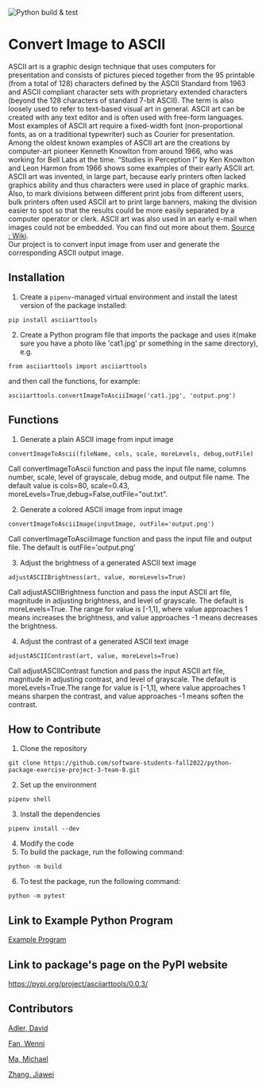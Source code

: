 ![Python build & test](https://github.com/software-students-fall2022/python-package-exercise-project-3-team-8/actions/workflows/python-package.yml/badge.svg)

# Convert Image to ASCII
ASCII art is a graphic design technique that uses computers for presentation and consists of pictures pieced together from the 95 printable (from a total of 128) characters defined by the ASCII Standard from 1963 and ASCII compliant character sets with proprietary extended characters (beyond the 128 characters of standard 7-bit ASCII). The term is also loosely used to refer to text-based visual art in general. ASCII art can be created with any text editor and is often used with free-form languages. Most examples of ASCII art require a fixed-width font (non-proportional fonts, as on a traditional typewriter) such as Courier for presentation. Among the oldest known examples of ASCII art are the creations by computer-art pioneer Kenneth Knowlton from around 1966, who was working for Bell Labs at the time. “Studies in Perception I” by Ken Knowlton and Leon Harmon from 1966 shows some examples of their early ASCII art. ASCII art was invented, in large part, because early printers often lacked graphics ability and thus characters were used in place of graphic marks. Also, to mark divisions between different print jobs from different users, bulk printers often used ASCII art to print large banners, making the division easier to spot so that the results could be more easily separated by a computer operator or clerk. ASCII art was also used in an early e-mail when images could not be embedded. You can find out more about them. [Source : Wiki](https://en.wikipedia.org/wiki/ASCII_art).<br />
Our project is to convert input image from user and generate the corresponding ASCII output image.<br />
## Installation
1. Create a `pipenv`-managed virtual environment and install the latest version of the package installed: 
```
pip install asciiarttools
```

2. Create a Python program file that imports the package and uses it(make sure you have a photo like 'cat1.jpg' pr something in the same directory), e.g. 
```
from asciiarttools import asciiarttools
```
and then call the functions, for example:
```
asciiarttools.convertImageToAsciiImage('cat1.jpg', 'output.png')
```


## Functions

1. Generate a plain ASCII image from input image
```
convertImageToAscii(fileName, cols, scale, moreLevels, debug,outFile)
```

Call convertImageToAscii function and pass the input file name, columns number, scale, level of grayscale, debug mode, and output file name. The default value is cols=80, scale=0.43, moreLevels=True,debug=False,outFile="out.txt".

2. Generate a colored ASCII image from input image
```
convertImageToAsciiImage(inputImage, outFile='output.png')
```
Call convertImageToAsciiImage function and pass the input file and output file. The default is outFile='output.png'

3. Adjust the brightness of a generated ASCII text image
```
adjustASCIIBrightness(art, value, moreLevels=True)
```
Call adjustASCIIBrightness function and pass the input ASCII art file, magnitude in adjusting brightness, and level of grayscale. The default is moreLevels=True. The range for value is [-1,1], where value approaches 1 means increases the brightness, and value approaches -1 means decreases the brightness.

4. Adjust the contrast of a generated ASCII text image
```
adjustASCIIContrast(art, value, moreLevels=True)
```
Call adjustASCIIContrast function and pass the input ASCII art file, magnitude in adjusting contrast, and level of grayscale. The default is moreLevels=True.The range for value is [-1,1], where value approaches 1 means sharpen the contrast, and value approaches -1 means soften the contrast.<br />

## How to Contribute
1. Clone the repository
```
git clone https://github.com/software-students-fall2022/python-package-exercise-project-3-team-8.git
```
2. Set up the environment
```
pipenv shell
```
3. Install the dependencies
```
pipenv install --dev
```
4. Modify the code
5. To build the package, run the following command:
```
python -m build
```
6. To test the package, run the following command:
```
python -m pytest
```

## Link to Example Python Program
[Example Program](https://github.com/software-students-fall2022/python-package-exercise-project-3-team-8/blob/main/src/asciiarttools/__main__.py)
## Link to package's page on the PyPI website
https://pypi.org/project/asciiarttools/0.0.3/



## Contributors
[Adler, David](https://github.com/dov212)

[Fan, Wenni](https://github.com/fwenni)

[Ma, Michael](https://github.com/mma01us)

[Zhang, Jiawei](https://github.com/jiawei-zhang-a)
